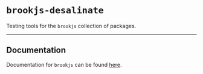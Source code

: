 # `brookjs-desalinate`

Testing tools for the `brookjs` collection of packages.

___

## Documentation

Documentation for `brookjs` can be found [here][docs].

  [docs]: https://mAAdhaTTah.github.io/brookjs/
